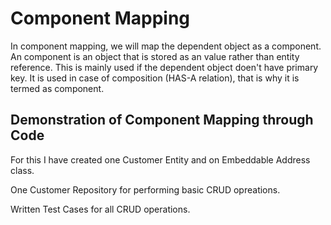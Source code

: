 # Component Mapping

In component mapping, we will map the dependent object as a component. An component is an object that is stored as an value rather than entity reference. This is mainly used if the dependent object doen't have primary key. It is used in case of composition (HAS-A relation), that is why it is termed as component.





## Demonstration of Component Mapping through Code

For this I have created one Customer Entity and on Embeddable Address class.

One Customer Repository for performing basic CRUD opreations.

Written Test Cases for all CRUD operations.
